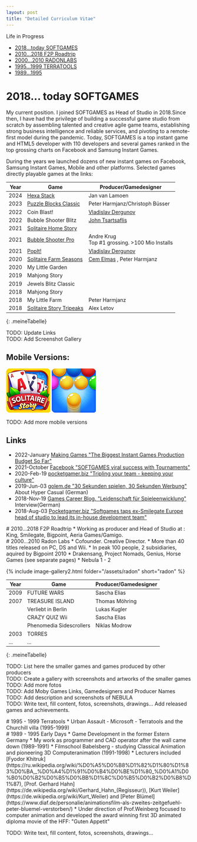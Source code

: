 ```yaml
---
layout: post
title: "Detailed Curriculum Vitae"
---
```

Life in Progress
<style> html { scroll-behavior: smooth; } </style>
* <a href="#2018">2018...today SOFTGAMES   </a>
* <a href="#2010">2010...2018  F2P Roadtrip</a>
* <a href="#2000">2000...2010  RADONLABS   </a>
* <a href="#1995">1995...1999  TERRATOOLS  </a>
* <a href="#1989">1989...1995              </a>

# 2018... today SOFTGAMES

My current position. I joined SOFTGAMES as Head of Studio in 2018. ​​Since then, I have had the privilege of building a successful game studio from scratch by assembling talented and creative agile game teams, establishing strong business intelligence and reliable services, and pivoting to a remote-first model during the pandemic. Today, SOFTGAMES is a top instant game and HTML5 developer with 110 developers and several games ranked in the top grossing charts on Facebook and Samsung Instant Games.

During the years we launched dozens of new instant games on Facebook, Samsung Instant Games, Mobile and other platforms. Selected games directly playable games at the links:

<style>
  .meineTabelle thead {
    background-color: #d0d0d0; 
  }
  .meineTabelle thead th,
  .meineTabelle td  {
  text-align: left;
  padding: 0.125rem 0.5rem; /* Oben/unten 0.5rem, links/rechts 1rem */
 }
 
  .meineTabelle tbody tr:nth-child(odd) {
    background-color: #ffffff; /* weiß */
  }
  .meineTabelle tbody tr:nth-child(even) {
    background-color: #f5f5f5; /* hellgrau */
  }
</style>

| Year | Game                                                          | Producer/Gamedesigner            |
|------|---------------------------------------------------------------|----------------------------------|
| 2024 | [Hexa Stack](https://fb.gg/play/408305982143225)              | Jan van Lamoen                   |
| 2023 | [Puzzle Blocks Classic](https://fb.gg/play/sg-puzzle-blocks)  | Peter Harmjanz/Christoph Büsser  |
| 2022 | Coin Blast!                                                   | [Vladislav Dergunov](https://www.linkedin.com/in/vladislav-dergunov-game-designer/) |
| 2022 | Bubble Shooter Blitz                                          | [John Tsartsaflis](https://www.linkedin.com/in/johnts/) |
| 2021 | [ Solitaire Home Story](/z_games/2025/01/06/soli.html)  ||
| 2021 | [ Bubble Shooter Pro ](https://fb.gg/play/sg_bs-pro)| Andre Krug<br>Top #1 grossing. >100 Mio Installs|
| 2021 | [ PopIt! ](https://fb.gg/play/sg_bs-pro)| [Vladislav Dergunov](https://www.linkedin.com/in/vladislav-dergunov-game-designer/)|
| 2020 | [ Solitaire Farm Seasons ](/z_games/2025/01/06/soli.html)| [Cem Elmas](https://www.linkedin.com/in/cemelmas/) ,  Peter Harmjanz|
| 2020 | My Little Garden  ||
| 2019 | Mahjong Story  ||
| 2019 | Jewels Blitz Classic  ||
| 2018 | Mahjong Story ||
| 2018 | My Little Farm  | Peter Harmjanz |
| 2018 | [ Solitaire Story Tripeaks ](/z_games/2025/01/06/soli.html)  | Alex Letov |
{: .meineTabelle} 

TODO: Update Links <br>
TODO: Add Screenshot Gallery

## Mobile Versions:

[![SOLI](/assets/softgames/SOLI.jpg)](https://play.google.com/store/apps/details?id=com.softgames.solitairestory)
[![BSP](/assets/softgames/BSP.jpg)](https://play.google.com/store/apps/details?id=com.softgames.bubbleshooterpro&hl=de&gl=US)

TODO: Add more mobile versions


## Links
* 2022-January [Making Games "The Biggest Instant Games Production Budget So Far"](https://drive.google.com/file/d/1Yq8R31zL1j9jDzhKp7aynfzHz7aRyQqe/view?usp=sharing)
* 2021-October [Facebook "SOFTGAMES viral success with Tournaments"](https://www.facebook.com/fbgaminghome/success-stories/gaming-developers-softgames-viral-success-with-tournaments)
* 2020-Feb-19 [pocketgamer.biz "Tripling your team - keeping your culture"](https://www.pocketgamer.biz/comment-and-opinion/72606/tripling-your-team-keeping-your-culture/)
* 2019-Jun-03 [golem.de "30 Sekunden spielen, 30 Sekunden Werbung"](https://www.golem.de/news/hyper-casual-games-30-sekunden-spielen-30-sekunden-werbung-1906-141165.html) About Hyper Casual (German)
* 2018-Nov-19 [Games Career Blog. "Leidenschaft für Spieleenwicklung"](https://blog.games-career.com/de/koepfe-der-spielebranche-interview-mit-bernd-beyreuther-von-softgames) Interview(German)
* 2018-Aug-03  [Pocketgamer.biz "Softgames taps ex-Smilegate Europe head of studio to lead its in-house development team"](https://www.pocketgamer.biz/job-news/68711/softgames-taps-up-ex-smilegate-europe-head-of-studio/)

<div id="2010"></div>
# 2010...2018 F2P Roadtrip
* Working as producer and Head of Studio at : King, Smilegate, Bigpoint, Aeria Games/Gamigo.

<div id="2000"></div>
# 2000...2010 Radon Labs
* Cofounder. Creative Director. 
* More than 40 titles released on PC, DS and Wii.
* In peak 100 people, 2 subsidiaries, aquired by Bigpoint 2010
* Drakensang, Project Nomads, Genius, Horse Games (see separate pages)
* Nebula 1 - 2

{% include image-gallery2.html folder="/assets/radon" short="radon" %}


| Year | Game                                                          | Producer/Gamedesigner            |
|------|---------------------------------------------------------------|----------------------------------|
| 2009 | FUTURE WARS                                                   | Sascha Elias                     |
| 2007 | TREASURE ISLAND                                               | Thomas Möhring                   |
|      | Verliebt in Berlin                                            | Lukas Kugler                     |
|      | CRAZY QUIZ Wii                                                | Sascha Elias                     |
|      | Phenomedia Sidescrollers                                      | Niklas Modrow                    |
| 2003 | TORRES                                                        |                                  |
| ...  | ...                                                           |                                  |
{: .meineTabelle} 

TODO: List here the smaller games and games produced by other producers<br>
TODO: Create a gallery with screenshots and artworks of the smaller games<br>
TODO: Add more fotos<br>
TODO: Add Moby Games Links, Gamedesigners and Producer Names<br>
TODO: Add description and screenshots of NEBULA<br>
TODO: Write text, fill content, fotos, screenshots, drawings... Add released games and achievements.<br>

<div id="1995"></div>
# 1995 - 1999 Terratools
* Urban Assault - Microsoft - Terratools and the Churchill villa (1995-1999)

<div id="1989"></div>
# 1989 - 1995 Early Days
* Game Development in the former Estern Germany
* My work as programmer and CAD operator after the wall came down  (1989-1991)
* Filmschool Babelsberg - studying Classical Animation and pioneering 3D Computeranimation (1991-1998)
    * Lecturers included  [Fyodor Khitruk](https://ru.wikipedia.org/wiki/%D0%A5%D0%B8%D1%82%D1%80%D1%83%D0%BA,_%D0%A4%D1%91%D0%B4%D0%BE%D1%80_%D0%A1%D0%B0%D0%B2%D0%B5%D0%BB%D1%8C%D0%B5%D0%B2%D0%B8%D1%87),  [Prof. Gerhard Hahn](https://de.wikipedia.org/wiki/Gerhard_Hahn_(Regisseur)), [Kurt Weiler](https://de.wikipedia.org/wiki/Kurt_Weiler) and [Peter Blümel](https://www.diaf.de/personalie/animationsfilm-als-zweites-zeitgefuehl-peter-bluemel-verstorben/)
    * Under direction of Prof.Weinberg focused to computer animation and developed the award winning first 3D animated diploma movie of the HFF: "Guten Appetit"


TODO: Write text, fill content, fotos, screenshots, drawings...
